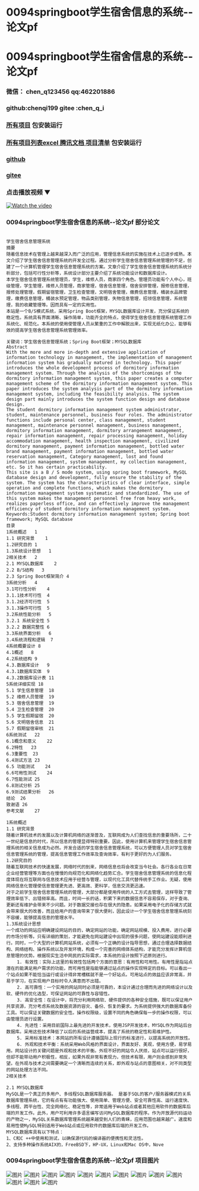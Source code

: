 # 0094springboot学生宿舍信息的系统--论文pf


# 0094springboot学生宿舍信息的系统--论文pf

### 微信： chen_q123456  qq:462201886
### github:chenqi199 gitee :chen_q_i

### [所有项目](https://github.com/GraduationProject-springboot/allSpringbootProjects) 包安装运行

### [所有项目列表excel 腾讯文档 项目清单](https://docs.qq.com/sheet/DSHRFSVZ5aEVYT3N3?tab=BB08J2) 包安装运行

### [github](https://chenqi199.github.io)

### [gitee](https://gitee.com/chen_q_i)

### 点击播放视频 ▼
[![Watch the video](https://i.sstatic.net/Vp2cE.png)](https://player.bilibili.com/player.html?isOutside=true&aid=BV16ia6epENY&bvid=BV16ia6epENY&cid=500001610579142&p=95)



### 0094springboot学生宿舍信息的系统--论文pf 部分论文
```

﻿学生宿舍信息管理系统
摘要
随着信息技术在管理上越来越深入而广泛的应用，管理信息系统的实施在技术上已逐步成熟。本文介绍了学生宿舍信息管理系统的开发全过程。通过分析学生宿舍信息管理系统管理的不足，创建了一个计算机管理学生宿舍信息管理系统的方案。文章介绍了学生宿舍信息管理系统的系统分析部分，包括可行性分析等，系统设计部分主要介绍了系统功能设计和数据库设计。
本学生宿舍信息管理系统管理员，学生，维修人员，商家四个角色。管理员功能有个人中心，班级管理，学生管理，维修人员管理，商家管理，宿舍信息管理，宿舍安排管理，报修信息管理，报修处理管理，假期留宿管理，卫生检查管理，文明宿舍管理，缴费信息管理，桶装水品牌管理，缴费信息管理，桶装水预定管理，物品类别管理，失物信息管理，招领信息管理，系统管理，我的收藏管理等。因而具有一定的实用性。
本站是一个B/S模式系统，采用Spring Boot框架，MYSQL数据库设计开发，充分保证系统的稳定性。系统具有界面清晰、操作简单，功能齐全的特点，使得学生宿舍信息管理系统管理工作系统化、规范化。本系统的使用使管理人员从繁重的工作中解脱出来，实现无纸化办公，能够有效的提高学生宿舍信息管理系统管理效率。

关键词：学生宿舍信息管理系统；Spring Boot框架；MYSQL数据库
Abstract
With the more and more in-depth and extensive application of information technology in management, the implementation of management information system has gradually matured in technology. This paper introduces the whole development process of dormitory information management system. Through the analysis of the shortcomings of the dormitory information management system, this paper creates a computer management scheme of the dormitory information management system. This paper introduces the system analysis part of the dormitory information management system, including the feasibility analysis. The system design part mainly introduces the system function design and database design.
The student dormitory information management system administrator, student, maintenance personnel, business four roles. The administrator functions include personal center, class management, student management, maintenance personnel management, business management, dormitory information management, dormitory arrangement management, repair information management, repair processing management, holiday accommodation management, health inspection management, civilized dormitory management, payment information management, bottled water brand management, payment information management, bottled water reservation management, Category management, lost and found information management, system management, my collection management, etc. So it has certain practicability.
This site is a B / S mode system, using spring boot framework, MySQL database design and development, fully ensure the stability of the system. The system has the characteristics of clear interface, simple operation and complete functions, which makes the dormitory information management system systematic and standardized. The use of this system makes the management personnel free from heavy work, realizes paperless office, and can effectively improve the management efficiency of student dormitory information management system.
Keywords:Student dormitory information management system; Spring boot framework; MySQL database
目录
1系统概述	1
1.1 研究背景	1
1.2研究目的	1
1.3系统设计思想	1
2相关技术	2
2.1 MYSQL数据库	2
2.2 B/S结构	3
2.3 Spring Boot框架简介	4
3系统分析	4
3.1可行性分析	4
3.1.1技术可行性	4
3.1.2经济可行性	5
3.1.3操作可行性	5
3.2系统性能分析	5
3.2.1 系统安全性	5
3.2.2 数据完整性	6
3.3系统界面分析	6
3.4系统流程和逻辑	7
4系统概要设计	8
4.1概述	8
4.2系统结构	9
4.3.数据库设计	9
4.3.1数据库实体	9
4.3.2数据库设计表	11
5系统详细实现	18
5.1 学生信息管理	18
5.2 维修人员管理	19
5.3 宿舍信息管理	19
5.4 卫生检查管理	20
5.5 学生假期留宿	20
5.6 文明宿舍信息	21
5.7 假期留宿审核	21
6系统测试	22
6.1概念和意义	22
6.2特性	23
6.3重要性	23
6.4测试方法	23
6.5 功能测试	24
6.6可用性测试	24
6.7性能测试	25
6.8测试分析	25
6.9测试结果分析	26
结论	26
致谢语	26
参考文献	27

1系统概述
1.1 研究背景
随着计算机技术的发展以及计算机网络的逐渐普及，互联网成为人们查找信息的重要场所，二十一世纪是信息的时代，所以信息的管理显得特别重要。因此，使用计算机来管理学生宿舍信息管理系统的相关信息成为必然。开发合适的学生宿舍信息管理系统，可以方便管理人员对学生宿舍信息管理系统的管理，提高信息管理工作效率及查询效率，有利于更好的为人们服务。
1.2研究目的
随着互联网技术的快速发展，网络时代的到来，网络信息也将会改变当今社会。各行各业在日常企业经营管理等方面也在慢慢的向规范化和网络化趋势汇合。学生宿舍信息管理系统的信息化程度体现在将互联网与信息技术应用于经营与管理，以现代化工具代替传统手工作业。无疑，使用网络信息化管理使信息管理更先进、更高效、更科学，信息交流更迅速。
对于之前学生宿舍信息管理系统的管理，大部分都是使用传统的人工方式去管理，这样导致了管理效率低下、出错频率高。而且，时间一长的话，积累下来的数据信息不容易保存，对于查询、更新还有维护会带来不少问题。对于数据交接也存在很大的隐患。如果采用电子化的存储方式就会带来很大的改善，而且给用户的查询带来了很大便利，因此设计一个学生宿舍信息管理系统刻不容缓，能够提高信息的管理水平。
1.3系统设计思想
一个成功的网站应明确建设网站的目的，确定网站的功能，确定网站规模、投入费用，进行必要的市场分析等。只有详细的策划，才能避免在网站建设中出现的很多问题，使网站建设能顺利进行。同时，一个大型的计算机网站系统，必须有一个正确的设计指导思想，通过合理选择数据结构、网络结构、操作系统以及开发环境，构成一个完善的网络体系结构，才能充分发挥计算机信息管理的优势。根据现实生活中网民的实际需求，本系统的设计按照下述原则进行。
    1. 有效性：实际上这里的有效性包括两个方面的意思：有用性和可用性。有用性是指站点潜在的能满足用户需求的功能，而可用性是指能够通过站点的操作实现特定的目标。可以看出一个站点如果不能恰当运行或设计得非常槽糕就不是一个好站点。可用站点的效益应该非常高，并易于学习，在实现用户目标时令人满意而不出错。
    2. 高可靠性：一个实用的网站同时必须是可靠的，本设计通过合理而先进的网络设计以及软、硬件的优化选型，可保证网站的可靠性与容错性。
    3. 高安全性：在设计中，将充分利用网络软、硬件提供的各种安全措施，既可以保证用户共享资源，充分考虑系统及数据资源的容灾、备份、恢复的要求。为系统提供强大的数据库备份工具。可以保证关键数据的安全性。操作权限级，设置不同的角色确保每一步的操作权限，可以由管理员进行设置。
    4. 先进性：采用目前国际上最先进的开发技术，使用JSP开发技术，MYSQL作为网站后台数据库。采用这些技术降低了以后的系统运营成本，提高了系统的稳定性和易维护性。
    5. 采用标准技术：本网站的所有设计遵循国际上现行的标准进行，以提高系统的开放性。
    6. 外观和技术平衡：系统采用Web风格的界面设计，界面友好、美观，使用方便，易学易用。网站设计的关键问题是外观和技术的平衡。外现不好的网站令人厌烦，站点可以运行很好，但却不能带动用户积极性，相反，如果外观非常有表现力，但技术有限，用户则会感到非常失望。在外观与技术之间需要确定一个清晰而连续的关系，即外观与站点的意图相关，对不同类型的网站处理方法不同。
2相关技术

2.1 MYSQL数据库
MySQL是一个真正的多用户、多线程SQL数据库服务器。 是基于SQL的客户/服务器模式的关系数据库管理系统，它的有点有有功能强大、使用简单、管理方便、安全可靠性高、运行速度快、多线程、跨平台性、完全网络化、稳定性等，非常适用于Web站点或者其他应用软件的数据库后端的开发工作。此外，用户可利用许多语言编写访问MySQL数据库的程序。作为开放源代码运动的产物之一，MySQL关系数据库管理系统越来越受到人们的青睐，应用范围也越来越广。速度和易用性使MySQL特别适用于Web站点或应用软件的数据库后端的开发工作。
MYSQL数据库具有以下特点：
1、C和C ++中使用和测试，以确保源代码的编译器的便携性和灵活性。
2、支持多种操作系统AIX的，FreeBSD下，HP-UX，Linux和Mac OS中，Nove

```
### 0094springboot学生宿舍信息的系统--论文pf 项目图片
![图片](/images/0094springbootimg_001.jpg)
![图片](/images/0094springbootimg_003.jpg)
![图片](/images/0094springbootimg_002.jpg)
![图片](/images/0094springbootimg_012.jpg)
![图片](/images/0094springbootimg_006.jpg)
![图片](/images/0094springbootimg_007.jpg)
![图片](/images/0094springbootimg_013.jpg)
![图片](/images/0094springbootimg_005.jpg)
![图片](/images/0094springbootimg_011.jpg)
![图片](/images/0094springbootimg_010.jpg)
![图片](/images/0094springbootimg_004.jpg)
![图片](/images/0094springbootimg_009.jpg)
![图片](/images/0094springbootimg_008.jpg)








